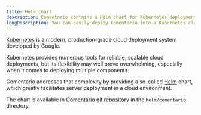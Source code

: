 ```yaml
---
title: Helm chart
description: Comentario contains a Helm chart for Kubernetes deployment.
longDescription: You can easily deploy Comentario into a Kubernetes cluster using a Helm chart.
---
```


[Kubernetes](https://kubernetes.io/) is a modern, production-grade cloud deployment system developed by Google.

Kubernetes provides numerous tools for reliable, scalable cloud deployments, but its flexibility may well prove overwhelming, especially when it comes to deploying multiple components.

Comentario addresses that complexity by providing a so-called [Helm](https://helm.sh/) chart, which greatly facilitates server deployment in a cloud environment.

The chart is available in [Comentario git repository](/about/source-code) in the `helm/comentario` directory.
